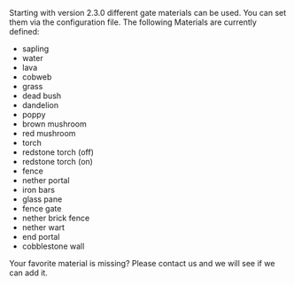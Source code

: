 Starting with version 2.3.0 different gate materials can be used. You can set them via the configuration file. The following Materials are currently defined:

* sapling
* water
* lava
* cobweb
* grass
* dead bush
* dandelion
* poppy
* brown mushroom
* red mushroom
* torch
* redstone torch (off)
* redstone torch (on)
* fence
* nether portal
* iron bars
* glass pane
* fence gate
* nether brick fence
* nether wart
* end portal
* cobblestone wall


Your favorite material is missing? Please contact us and we will see if we can add it.

